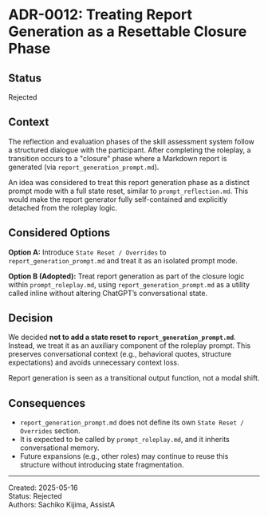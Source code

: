 # ADR-0012: Treating Report Generation as a Resettable Closure Phase

## Status
Rejected

## Context

The reflection and evaluation phases of the skill assessment system follow a structured dialogue with the participant. After completing the roleplay, a transition occurs to a "closure" phase where a Markdown report is generated (via `report_generation_prompt.md`).

An idea was considered to treat this report generation phase as a distinct prompt mode with a full state reset, similar to `prompt_reflection.md`. This would make the report generator fully self-contained and explicitly detached from the roleplay logic.

## Considered Options

**Option A:** Introduce `State Reset / Overrides` to `report_generation_prompt.md` and treat it as an isolated prompt mode.

**Option B (Adopted):** Treat report generation as part of the closure logic within `prompt_roleplay.md`, using `report_generation_prompt.md` as a utility called inline without altering ChatGPT’s conversational state.

## Decision

We decided **not to add a state reset to `report_generation_prompt.md`**. Instead, we treat it as an auxiliary component of the roleplay prompt. This preserves conversational context (e.g., behavioral quotes, structure expectations) and avoids unnecessary context loss.

Report generation is seen as a transitional output function, not a modal shift.

## Consequences

- `report_generation_prompt.md` does not define its own `State Reset / Overrides` section.
- It is expected to be called by `prompt_roleplay.md`, and it inherits conversational memory.
- Future expansions (e.g., other roles) may continue to reuse this structure without introducing state fragmentation.

---

Created: 2025-05-16  
Status: Rejected  
Authors: Sachiko Kijima, AssistA